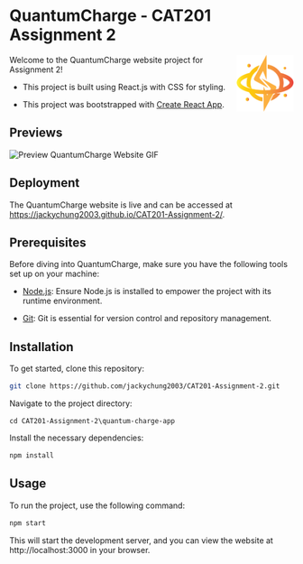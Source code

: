 # QuantumCharge - CAT201 Assignment 2

<img alt="Logo" align="right" src="./quantum-charge-app/src/assets/images/quantum-charge-logo.png" width="20%" />

Welcome to the QuantumCharge website project for Assignment 2!

- This project is built using React.js with CSS for styling.

- This project was bootstrapped with [Create React App](https://github.com/facebook/create-react-app).

## Previews

![Preview QuantumCharge Website GIF](https://github.com/JackyChung2003/CAT201-Assignment-2/blob/main/QuantumCharge-website-preview.gif)

## Deployment

The QuantumCharge website is live and can be accessed at https://jackychung2003.github.io/CAT201-Assignment-2/.

## Prerequisites

Before diving into QuantumCharge, make sure you have the following tools set up on your machine:

- [Node.js](https://nodejs.org/): Ensure Node.js is installed to empower the project with its runtime environment.

- [Git](https://git-scm.com/): Git is essential for version control and repository management.

## Installation

To get started, clone this repository:

```bash
git clone https://github.com/jackychung2003/CAT201-Assignment-2.git
```

Navigate to the project directory:

```
cd CAT201-Assignment-2\quantum-charge-app
```

Install the necessary dependencies:

```bash
npm install
```

## Usage

To run the project, use the following command:

```bash
npm start
```

This will start the development server, and you can view the website at http://localhost:3000 in your browser.
